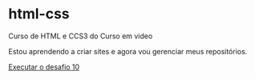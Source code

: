 # html-css
 Curso de HTML e CCS3 do Curso em video

Estou aprendendo a criar sites e agora vou gerenciar meus repositórios.

<a href="https://devmauriciojunior.github.io/html-css/desafios/desafio10/android.html">Executar o desafio 10</a>